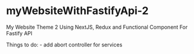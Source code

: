 # myWebsiteWithFastifyApi-2
My Website Theme 2 Using NextJS, Redux and Functional Component For Fastify API

Things to do:
    - add abort controller for services